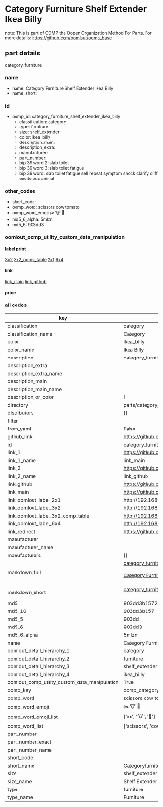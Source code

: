 # Category Furniture Shelf Extender Ikea Billy  

note: This is part of OOMP the Oopen Organization Method For Parts. For more details: https://github.com/oomlout/oomp_base

##  part details
  



category_furniture



### name
* name: Category Furniture Shelf Extender Ikea Billy
* name_short: 
### id
* oomp_id: category_furniture_shelf_extender_ikea_billy
  * classification: category
  * type: furniture
  * size: shelf_extender
  * color: ikea_billy
  * description_main: 
  * description_extra: 
  * manufacturer: 
  * part_number: 
  * bip 39 word 2: slab toilet
  * bip 39 word 3: slab toilet fatigue
  * bip 39 word: slab toilet fatigue sell repeat symptom shock clarify cliff excite bus animal

### other_codes
* short_code: 
* oomp_word: scissors cow tomato
* oomp_word_emoji :scissors: :cow: :tomato:
* md5_6_alpha: 5mlzn
* md5_6: 903dd3






### oomlout_oomp_utility_custom_data_manipulation
#### label print
[3x2](http://192.168.1.245:1112/?label=oomp%205mlzn)
[3x2_oomp_table](http://192.168.1.108:1112/?label=oomp%205mlzn)
[2x1](http://192.168.1.242:1112/?label=oomp%205mlzn)
[6x4](http://192.168.1.55:1112/?label=oomp%205mlzn)    

#### link

[link_main](https://github.com/oomlout/oomlout_oomp_version_1_messy/tree/main/parts/category_furniture_shelf_extender_ikea_billy) [link_github](https://github.com/oomlout/oomlout_oomp_version_1_messy/tree/main/parts/category_furniture_shelf_extender_ikea_billy)                             

#### price







### all codes 
| key | value |  
| --- | --- |  
| classification | category |  
| classification_name | Category |  
| color | ikea_billy |  
| color_name | Ikea Billy |  
| description | category_furniture |  
| description_extra |  |  
| description_extra_name |  |  
| description_main |  |  
| description_main_name |  |  
| description_or_color | I  |  
| directory | parts/category_furniture_shelf_extender_ikea_billy |  
| distributors | [] |  
| filter |  |  
| from_yaml | False |  
| github_link | https://github.com/oomlout/oomlout_oomp_part_src/tree/main/parts/category_furniture_shelf_extender_ikea_billy |  
| id | category_furniture_shelf_extender_ikea_billy |  
| link_1 | https://github.com/oomlout/oomlout_oomp_version_1_messy/tree/main/parts/category_furniture_shelf_extender_ikea_billy |  
| link_1_name | link_main |  
| link_2 | https://github.com/oomlout/oomlout_oomp_version_1_messy/tree/main/parts/category_furniture_shelf_extender_ikea_billy |  
| link_2_name | link_github |  
| link_github | https://github.com/oomlout/oomlout_oomp_version_1_messy/tree/main/parts/category_furniture_shelf_extender_ikea_billy |  
| link_main | https://github.com/oomlout/oomlout_oomp_version_1_messy/tree/main/parts/category_furniture_shelf_extender_ikea_billy |  
| link_oomlout_label_2x1 | http://192.168.1.242:1112/?label=oomp%205mlzn |  
| link_oomlout_label_3x2 | http://192.168.1.245:1112/?label=oomp%205mlzn |  
| link_oomlout_label_3x2_oomp_table | http://192.168.1.108:1112/?label=oomp%205mlzn |  
| link_oomlout_label_6x4 | http://192.168.1.55:1112/?label=oomp%205mlzn |  
| link_redirect | https://github.com/oomlout/oomlout_oomp_version_1_messy/tree/main/parts/category_furniture_shelf_extender_ikea_billy |  
| manufacturer |  |  
| manufacturer_name |  |  
| manufacturers | [] |  
| markdown_full | [category_furniture_shelf_extender_ikea_billy](none)<br>[](none)<br>[Category Furniture Shelf Extender Ikea Billy](none)<br><br> |  
| markdown_short | [category_furniture_shelf_extender_ikea_billy](none)<br><br> |  
| md5 | 903dd3b15729f8cb725b5c36a7b8f657 |  
| md5_10 | 903dd3b157 |  
| md5_5 | 903dd |  
| md5_6 | 903dd3 |  
| md5_6_alpha | 5mlzn |  
| name | Category Furniture Shelf Extender Ikea Billy |  
| oomlout_detail_hierarchy_1 | category |  
| oomlout_detail_hierarchy_2 | furniture |  
| oomlout_detail_hierarchy_3 | shelf_extender |  
| oomlout_detail_hierarchy_4 | ikea_billy |  
| oomlout_oomp_utility_custom_data_manipulation | True |  
| oomp_key | oomp_category_furniture_shelf_extender_ikea_billy |  
| oomp_word | scissors cow tomato |  
| oomp_word_emoji | :scissors: :cow: :tomato: |  
| oomp_word_emoji_list | [':scissors:', ':cow:', ':tomato:'] |  
| oomp_word_list | ['scissors', 'cow', 'tomato'] |  
| part_number |  |  
| part_number_exact |  |  
| part_number_name |  |  
| short_code |  |  
| short_name | Categoryfurniture |  
| size | shelf_extender |  
| size_name | Shelf Extender |  
| type | furniture |  
| type_name | Furniture |  
